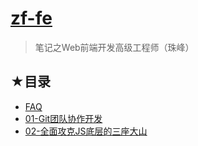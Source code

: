 # [zf-fe](https://github.com/ppambler/zf-fe)

> 笔记之Web前端开发高级工程师（珠峰）

## ★目录

- [FAQ](./FAQ.md)
- [01-Git团队协作开发](./01-Git/README.md)
- [02-全面攻克JS底层的三座大山](./02-JS/README.md)